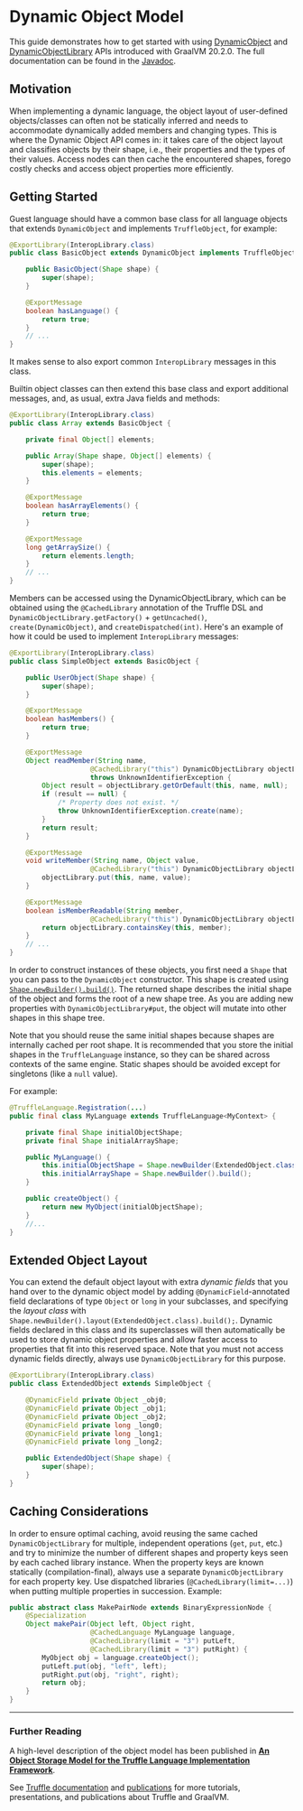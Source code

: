 # Dynamic Object Model

This guide demonstrates how to get started with using [DynamicObject](https://www.graalvm.org/truffle/javadoc/com/oracle/truffle/api/object/DynamicObject.html) and [DynamicObjectLibrary](https://www.graalvm.org/truffle/javadoc/com/oracle/truffle/api/object/DynamicObjectLibrary.html) APIs introduced with GraalVM 20.2.0.
The full documentation can be found in the [Javadoc](https://www.graalvm.org/truffle/javadoc/com/oracle/truffle/api/object/DynamicObjectLibrary.html).

## Motivation

When implementing a dynamic language, the object layout of user-defined objects/classes can often not be statically inferred and needs to accommodate dynamically added members and changing types.
This is where the Dynamic Object API comes in: it takes care of the object layout and classifies objects by their shape, i.e., their properties and the types of their values.
Access nodes can then cache the encountered shapes, forego costly checks and access object properties more efficiently.

## Getting Started

Guest language should have a common base class for all language objects that extends `DynamicObject` and implements `TruffleObject`, for example:

```java
@ExportLibrary(InteropLibrary.class)
public class BasicObject extends DynamicObject implements TruffleObject {

    public BasicObject(Shape shape) {
        super(shape);
    }

    @ExportMessage
    boolean hasLanguage() {
        return true;
    }
    // ...
}
```
It makes sense to also export common `InteropLibrary` messages in this class.

Builtin object classes can then extend this base class and export additional messages, and, as usual, extra Java fields and methods:
```java
@ExportLibrary(InteropLibrary.class)
public class Array extends BasicObject {

    private final Object[] elements;

    public Array(Shape shape, Object[] elements) {
        super(shape);
        this.elements = elements;
    }

    @ExportMessage
    boolean hasArrayElements() {
        return true;
    }

    @ExportMessage
    long getArraySize() {
        return elements.length;
    }
    // ...
}
```

Members can be accessed using the DynamicObjectLibrary, which can be obtained using the `@CachedLibrary` annotation of the Truffle DSL and `DynamicObjectLibrary.getFactory()` + `getUncached()`, `create(DynamicObject)`, and `createDispatched(int)`.
Here's an example of how it could be used to implement `InteropLibrary` messages:
```java
@ExportLibrary(InteropLibrary.class)
public class SimpleObject extends BasicObject {

    public UserObject(Shape shape) {
        super(shape);
    }

    @ExportMessage
    boolean hasMembers() {
        return true;
    }

    @ExportMessage
    Object readMember(String name,
                    @CachedLibrary("this") DynamicObjectLibrary objectLibrary)
                    throws UnknownIdentifierException {
        Object result = objectLibrary.getOrDefault(this, name, null);
        if (result == null) {
            /* Property does not exist. */
            throw UnknownIdentifierException.create(name);
        }
        return result;
    }

    @ExportMessage
    void writeMember(String name, Object value,
                    @CachedLibrary("this") DynamicObjectLibrary objectLibrary) {
        objectLibrary.put(this, name, value);
    }

    @ExportMessage
    boolean isMemberReadable(String member,
                    @CachedLibrary("this") DynamicObjectLibrary objectLibrary) {
        return objectLibrary.containsKey(this, member);
    }
    // ...
}
```

In order to construct instances of these objects, you first need a `Shape` that you can pass to the `DynamicObject` constructor.
This shape is created using [`Shape.newBuilder().build()`](https://www.graalvm.org/truffle/javadoc/com/oracle/truffle/api/object/Shape.Builder.html).
The returned shape describes the initial shape of the object and forms the root of a new shape tree.
As you are adding new properties with `DynamicObjectLibrary#put`, the object will mutate into other shapes in this shape tree.

Note that you should reuse the same initial shapes because shapes are internally cached per root shape.
It is recommended that you store the initial shapes in the `TruffleLanguage` instance, so they can be shared across contexts of the same engine.
Static shapes should be avoided except for singletons (like a `null` value).

For example:

```java
@TruffleLanguage.Registration(...)
public final class MyLanguage extends TruffleLanguage<MyContext> {

    private final Shape initialObjectShape;
    private final Shape initialArrayShape;

    public MyLanguage() {
        this.initialObjectShape = Shape.newBuilder(ExtendedObject.class).build();
        this.initialArrayShape = Shape.newBuilder().build();
    }

    public createObject() {
        return new MyObject(initialObjectShape);
    }
    //...
}
```

## Extended Object Layout

You can extend the default object layout with extra _dynamic fields_ that you hand over to the dynamic object model by adding `@DynamicField`-annotated field declarations of type `Object` or `long` in your subclasses, and specifying the _layout class_ with `Shape.newBuilder().layout(ExtendedObject.class).build();`.
Dynamic fields declared in this class and its superclasses will then automatically be used to store dynamic object properties and allow faster access to properties that fit into this reserved space.
Note that you must not access dynamic fields directly, always use `DynamicObjectLibrary` for this purpose.

```java
@ExportLibrary(InteropLibrary.class)
public class ExtendedObject extends SimpleObject {

    @DynamicField private Object _obj0;
    @DynamicField private Object _obj1;
    @DynamicField private Object _obj2;
    @DynamicField private long _long0;
    @DynamicField private long _long1;
    @DynamicField private long _long2;

    public ExtendedObject(Shape shape) {
        super(shape);
    }
}
```

## Caching Considerations

In order to ensure optimal caching, avoid reusing the same cached `DynamicObjectLibrary` for multiple, independent operations (`get`, `put`, etc.) and try to minimize the number of different shapes and property keys seen by each cached library instance.
When the property keys are known statically (compilation-final), always use a separate `DynamicObjectLibrary` for each property key.
Use dispatched libraries (`@CachedLibrary(limit=...)`) when putting multiple properties in succession.
Example:
```java
public abstract class MakePairNode extends BinaryExpressionNode {
    @Specialization
    Object makePair(Object left, Object right,
                    @CachedLanguage MyLanguage language,
                    @CachedLibrary(limit = "3") putLeft,
                    @CachedLibrary(limit = "3") putRight) {
        MyObject obj = language.createObject();
        putLeft.put(obj, "left", left);
        putRight.put(obj, "right", right);
        return obj;
    }
}
```

<hr/>

### Further Reading

A high-level description of the object model has been published in [**An Object Storage Model for the Truffle Language Implementation Framework**](http://dl.acm.org/citation.cfm?id=2647517).

See [Truffle documentation](https://github.com/oracle/graal/tree/master/truffle/docs) and [publications](https://github.com/oracle/graal/blob/master/docs/Publications.md) for more tutorials, presentations, and publications about Truffle and GraalVM.
